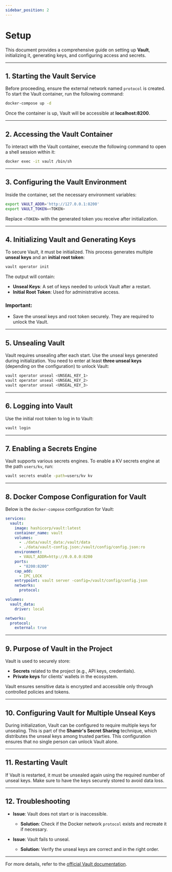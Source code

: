 ```yaml
---
sidebar_position: 2
---
```


# Setup

This document provides a comprehensive guide on setting up **Vault**, initializing it, generating keys, and configuring access and secrets.

---

## **1. Starting the Vault Service**

Before proceeding, ensure the external network named `protocol` is created. To start the Vault container, run the following command:

```bash
docker-compose up -d
```

Once the container is up, Vault will be accessible at **localhost:8200**.

---

## **2. Accessing the Vault Container**

To interact with the Vault container, execute the following command to open a shell session within it:

```bash
docker exec -it vault /bin/sh
```

---

## **3. Configuring the Vault Environment**

Inside the container, set the necessary environment variables:

```sh
export VAULT_ADDR='http://127.0.0.1:8200'
export VAULT_TOKEN=<TOKEN>
```

Replace `<TOKEN>` with the generated token you receive after initialization.

---

## **4. Initializing Vault and Generating Keys**

To secure Vault, it must be initialized. This process generates multiple **unseal keys** and an **initial root token**:

```bash
vault operator init
```

The output will contain:
- **Unseal Keys**: A set of keys needed to unlock Vault after a restart.
- **Initial Root Token**: Used for administrative access.

### **Important**:
- Save the unseal keys and root token securely. They are required to unlock the Vault.

---

## **5. Unsealing Vault**

Vault requires unsealing after each start. Use the unseal keys generated during initialization. You need to enter at least **three unseal keys** (depending on the configuration) to unlock Vault:

```bash
vault operator unseal <UNSEAL_KEY_1>
vault operator unseal <UNSEAL_KEY_2>
vault operator unseal <UNSEAL_KEY_3>
```

---

## **6. Logging into Vault**

Use the initial root token to log in to Vault:

```bash
vault login
```

---

## **7. Enabling a Secrets Engine**

Vault supports various secrets engines. To enable a KV secrets engine at the path `users/kv`, run:

```bash
vault secrets enable -path=users/kv kv
```

---

## **8. Docker Compose Configuration for Vault**

Below is the `docker-compose` configuration for Vault:

```yaml
services:
  vault:
    image: hashicorp/vault:latest
    container_name: vault
    volumes:
      - ./data/vault_data:/vault/data
      - ./data/vault-config.json:/vault/config/config.json:ro
    environment:
      - VAULT_ADDR=http://0.0.0.0:8200
    ports:
      - "8200:8200"
    cap_add:
      - IPC_LOCK
    entrypoint: vault server -config=/vault/config/config.json
    networks:
      protocol:

volumes:
  vault_data:
    driver: local

networks:
  protocol:
    external: true
```

---

## **9. Purpose of Vault in the Project**

Vault is used to securely store:
- **Secrets** related to the project (e.g., API keys, credentials).
- **Private keys** for clients' wallets in the ecosystem.

Vault ensures sensitive data is encrypted and accessible only through controlled policies and tokens.

---

## **10. Configuring Vault for Multiple Unseal Keys**

During initialization, Vault can be configured to require multiple keys for unsealing. This is part of the **Shamir's Secret Sharing** technique, which distributes the unseal keys among trusted parties. This configuration ensures that no single person can unlock Vault alone.

---

## **11. Restarting Vault**

If Vault is restarted, it must be unsealed again using the required number of unseal keys. Make sure to have the keys securely stored to avoid data loss.

---

## **12. Troubleshooting**

- **Issue**: Vault does not start or is inaccessible.
  - **Solution**: Check if the Docker network `protocol` exists and recreate it if necessary.
  
- **Issue**: Vault fails to unseal.
  - **Solution**: Verify the unseal keys are correct and in the right order.

---

For more details, refer to the [official Vault documentation](https://www.vaultproject.io/docs).

